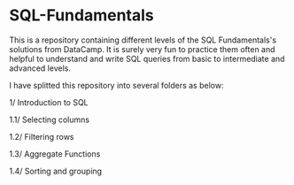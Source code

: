 # SQL-Fundamentals

This is a repository containing different levels of the SQL Fundamentals's solutions from DataCamp. 
It is surely very fun to practice them often and helpful to understand and write SQL queries from basic to intermediate and advanced levels.

I have splitted this repository into several folders as below:

1/ Introduction to SQL

1.1/ Selecting columns

1.2/ Filtering rows

1.3/ Aggregate Functions

1.4/ Sorting and grouping


